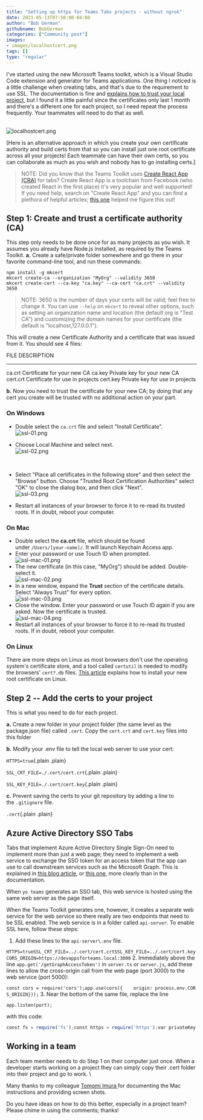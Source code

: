 ```yaml
---
title: "Setting up https for Teams Tabs projects - without ngrok"
date: 2021-05-13T07:58:00-04:00
author: "Bob German"
githubname: BobGerman
categories: ["Community post"]
images:
- images/localhostcert.png
tags: []
type: "regular"
---
```


I've started using the new Microsoft Teams toolkit, which is a Visual
Studio Code extension and generator for Teams applications. One thing I
noticed is a little challenge when creating tabs, and that's due to the
requirement to use SSL. The documentation is fine and [explains how to
trust your local
project](https://docs.microsoft.com/microsoftteams/platform/toolkit/visual-studio-code-overview?WT.mc_id=m365-blog-rogerman#add-a-trusted-certificate-for-localhost),
but I found it a little painful since the certificates only last 1 month
and there's a different one for each project, so I need repeat the
process frequently. Your teammates will need to do that as well.

\
![localhostcert.png](images/localhostcert.png)

[Here is an alternative approach in which you create your own
certificate authority and build certs from that so you can install just
one root certificate across all your projects! Each teammate can have
their own certs, so you can collaborate as much as you wish and nobody
has to go installing certs.]
> NOTE: Did you know that the Teams Toolkit uses [Create React App
> (CRA)](https://reactjs.org/docs/create-a-new-react-app.html) for tabs?
> Create React App is a toolchain from Facebook (who created React in
> the first place) it's very popular and well supported! If you need
> help, search on "Create React App" and you can find a plethora of
> helpful articles; [this
> one](https://dev.to/maximization/setup-https-in-development-with-create-react-app-3ien) helped
> me figure this out!

## Step 1: Create and trust a certificate authority (CA) 

This step only needs to be done once for as many projects as you wish.
It assumes you already have Node.js installed, as required by the Teams
Toolkit.
**a.** Create a safe/private folder somewhere and go there in your
favorite command-line tool, and run these commands:

``` wp-block-preformatted
npm install -g mkcert
mkcert create-ca --organization "MyOrg" --validity 3650
mkcert create-cert --ca-key "ca.key" --ca-cert "ca.crt" --validity 3650
```

> NOTE: 3650 is the number of days your certs will be valid; feel free
> to change it. You can use `--help` on `mkcert` to reveal other
> options, such as setting an organization name and location (the
> default org is "Test CA") and customizing the domain names for your
> certificate (the default is "localhost,127.0.0.1").

This will create a new Certificate Authority and a certificate that was
issued from it. You should see 4 files:

  FILE       DESCRIPTION
  ---------- ---------------------------------
  ca.crt     Certificate for your new CA
  ca.key     Private key for your new CA
  cert.crt   Certificate for use in projects
  cert.key   Private key for use in projects

**b.** Now you need to trust the certificate for your new CA; by doing
that any cert you create will be trusted with no additional action on
your part.

### On Windows 

-   Double select  the `ca.crt` file and select "Install Certificate".
    \
    ![ssl-01.png](images/ssl-01.png)

-   Choose Local Machine and select next.
    \
    ![ssl-02.png](images/ssl-02.png)

     

-   Select "Place all certificates in the following store" and then
    select the "Browse" button. Choose "Trusted Root Certification
    Authorities" select "OK" to close the dialog box, and then click
    "Next".
    \
    ![ssl-03.png](images/ssl-03.png)

-   Restart all instances of your browser to force it to re-read its
    trusted roots. If in doubt, reboot your computer.

### On Mac 

-   Double select  the **ca.crt** file, which should be found
    under `/Users/[your-name]/`. It will launch Keychain Access app.
-   Enter your password or use Touch ID when prompted. \
    ![ssl-mac-01.png](images/ssl-mac-01.png)
-   The new certificate (in this case, "MyOrg") should be added.
    Double-select it. \
    ![ssl-mac-02.png](images/ssl-mac-02.png)
-   In a new window, expand the **Trust** section of the certificate
    details. Select "Always Trust" for every option. \
    ![ssl-mac-03.png](images/ssl-mac-03.png)
-   Close the window. Enter your password or use Touch ID again if you
    are asked. Now the certificate is trusted. \
    ![ssl-mac-04.png](images/ssl-mac-04.png)
-   Restart all instances of your browser to force it to re-read its
    trusted roots. If in doubt, reboot your computer.

### On Linux 

There are more steps on Linux as most browsers don't use the operating
system's certificate store, and a tool called `certutil` is needed to
modify the browsers' `cert?.db` files. [This
article](https://thomas-leister.de/en/how-to-import-ca-root-certificate/) explains
how to install your new root certificate on Linux.

## Step 2 -- Add the certs to your project 

This is what you need to do for each project.

**a.** Create a new folder in your project folder (the same level as the
package.json file) called `.cert`. Copy
the `cert.crt` and `cert.key` files into this folder

**b.** Modify your .env file to tell the local web server to use your
cert:

`HTTPS=true`{.plain .plain}


`SSL_CRT_FILE=./.cert/cert.crt`{.plain .plain}



`SSL_KEY_FILE=./.cert/cert.key`{.plain .plain}


**c.** Prevent saving the certs to your git repository by adding a line
to the `.gitignore` file.

`.cert`{.plain .plain}


## Azure Active Directory SSO Tabs 

Tabs that implement Azure Active Directory Single Sign-On need to
implement more than just a web page; they need to implement a web
service to exchange the SSO token for an access token that the app can
use to call downstream services such as the Microsoft Graph. This is
explained in [this blog
article](https://blog.mastykarz.nl/securely-connect-microsoft-graph-teams-tabs-sso/),
or [this
one,](https://www.wictorwilen.se/blog/microsoft-teams-tabs-sso-and-microsoft-graph-the-on-behalf-of-blog-post/) more
clearly than in the documentation.

When `yo teams` generates an SSO tab, this web service is hosted using
the same web server as the page itself.

When the Teams Toolkit generates one, however, it creates a separate web
service for the web service so there really are two endpoints that need
to be SSL enabled. The web service is in a folder called `api-server`.
To enable SSL here, follow these steps:

1.  Add these lines to the `api-server\.env` file.

`HTTPS=trueSSL_CRT_FILE=../.cert/cert.crtSSL_KEY_FILE=../.cert/cert.keyCORS_ORIGIN=https://devappsforteams.local:3000`
2.  Immediately above the
line `app.get('/getGraphAccessToken')` in `server.ts` or `server.js`,
add these lines to allow the cross-origin call from the web page (port
3000) to the web service (port 5000):

`const cors = require('cors');app.use(cors({    origin: process.env.CORS_ORIGIN}));`
3.  Near the bottom of the same file, replace the line

`app.listen(port);`

with this code:


```js
const fs = require('fs');const https = require('https');var privateKey = fs.readFileSync(process.env.SSL_KEY_FILE );var certificate = fs.readFileSync(process.env.SSL_CRT_FILE);https.createServer({    key: privateKey,    cert: certificate}, app).listen(port);
```

## Working in a team 

Each team member needs to do Step 1 on their computer just once. When a
developer starts working on a project they can simply copy their .cert
folder into their project and go to work.
\

Many thanks to my colleague [Tomomi Imura ](https://girliemac.com/)for
documenting the Mac instructions and providing screen shots.

Do you have ideas on how to do this better, especially in a project
team? Please chime in using the comments; thanks!
